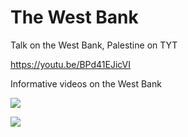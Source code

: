 # The West Bank

Talk on the West Bank, Palestine on TYT

https://youtu.be/BPd41EJicVI

Informative videos on the West Bank

[![](http://img.youtube.com/vi/E0uLbeQlwjw/0.jpg)](http://www.youtube.com/watch?v=E0uLbeQlwjw)

[![](http://img.youtube.com/vi/iRYZjOuUnlU/0.jpg)](http://www.youtube.com/watch?v=iRYZjOuUnlU)









